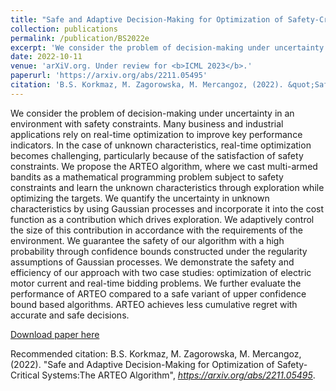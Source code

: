 ```yaml
---
title: "Safe and Adaptive Decision-Making for Optimization of Safety-Critical Systems:The ARTEO Algorithm"
collection: publications
permalink: /publication/BS2022e
excerpt: 'We consider the problem of decision-making under uncertainty in an environment with safety constraints. We propose the ARTEO algorithm, where we cast multiarmed bandits as a mathematical programming problem subject to safety constraints and learn the unknown characteristics through exploration while optimizing the targets. We quantify the uncertainty in unknown characteristics by using Gaussian processes and incorporate it into the cost function as a contribution which drives exploration. We adaptively control the size of this contribution in accordance with the requirements of the environment. We guarantee the safety of our algorithm with a high probability through confidence bounds constructed under the regularity assumptions of Gaussian processes.'
date: 2022-10-11
venue: 'arXiV.org. Under review for <b>ICML 2023</b>.'
paperurl: 'https://arxiv.org/abs/2211.05495'
citation: 'B.S. Korkmaz, M. Zagorowska, M. Mercangoz, (2022). &quot;Safe and Adaptive Decision-Making for Optimization of Safety-Critical Systems: The ARTEO Algorithm.&quot; <i>https://arxiv.org/abs/2211.05495</i>.'
---
```

We consider the problem of decision-making under uncertainty in an environment with safety constraints. Many business and industrial applications rely on real-time optimization to improve key performance indicators. In the case of unknown characteristics, real-time optimization becomes challenging, particularly because of the satisfaction of safety constraints. We propose the ARTEO algorithm, where we cast multi-armed bandits as a mathematical programming problem subject to safety constraints and learn the unknown characteristics through exploration while optimizing the targets. We quantify the uncertainty in unknown characteristics by using Gaussian processes and incorporate it into the cost function as a contribution which drives exploration. We adaptively control the size of this contribution in accordance with the requirements of the environment. We guarantee the safety of our algorithm with a high probability through confidence bounds constructed under the regularity assumptions of Gaussian processes. We demonstrate the safety and efficiency of our approach with two case studies: optimization of electric motor current and real-time bidding problems. We further evaluate the performance of ARTEO compared to a safe variant of upper confidence bound based algorithms. ARTEO achieves less cumulative regret with accurate and safe decisions.

[Download paper here](https://link.springer.com/chapter/10.1007/978-3-030-93823-9_7)

Recommended citation: B.S. Korkmaz, M. Zagorowska, M. Mercangoz, (2022). "Safe and Adaptive Decision-Making for Optimization of Safety-Critical Systems:The ARTEO Algorithm", <i>https://arxiv.org/abs/2211.05495</i>.